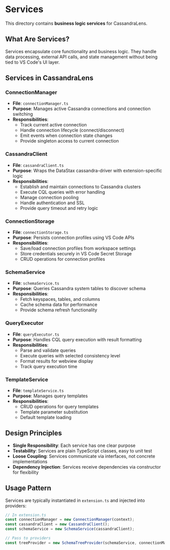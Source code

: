 # Services

This directory contains **business logic services** for CassandraLens.

## What Are Services?

Services encapsulate core functionality and business logic. They handle data processing, external API calls, and state management without being tied to VS Code's UI layer.

## Services in CassandraLens

### ConnectionManager
- **File**: `connectionManager.ts`
- **Purpose**: Manages active Cassandra connections and connection switching
- **Responsibilities**:
  - Track current active connection
  - Handle connection lifecycle (connect/disconnect)
  - Emit events when connection state changes
  - Provide singleton access to current connection

### CassandraClient
- **File**: `cassandraClient.ts`
- **Purpose**: Wraps the DataStax cassandra-driver with extension-specific logic
- **Responsibilities**:
  - Establish and maintain connections to Cassandra clusters
  - Execute CQL queries with error handling
  - Manage connection pooling
  - Handle authentication and SSL
  - Provide query timeout and retry logic

### ConnectionStorage
- **File**: `connectionStorage.ts`
- **Purpose**: Persists connection profiles using VS Code APIs
- **Responsibilities**:
  - Save/load connection profiles from workspace settings
  - Store credentials securely in VS Code Secret Storage
  - CRUD operations for connection profiles

### SchemaService
- **File**: `schemaService.ts`
- **Purpose**: Queries Cassandra system tables to discover schema
- **Responsibilities**:
  - Fetch keyspaces, tables, and columns
  - Cache schema data for performance
  - Provide schema refresh functionality

### QueryExecutor
- **File**: `queryExecutor.ts`
- **Purpose**: Handles CQL query execution with result formatting
- **Responsibilities**:
  - Parse and validate queries
  - Execute queries with selected consistency level
  - Format results for webview display
  - Track query execution time

### TemplateService
- **File**: `templateService.ts`
- **Purpose**: Manages query templates
- **Responsibilities**:
  - CRUD operations for query templates
  - Template parameter substitution
  - Default template loading

## Design Principles

- **Single Responsibility**: Each service has one clear purpose
- **Testability**: Services are plain TypeScript classes, easy to unit test
- **Loose Coupling**: Services communicate via interfaces, not concrete implementations
- **Dependency Injection**: Services receive dependencies via constructor for flexibility

## Usage Pattern

Services are typically instantiated in `extension.ts` and injected into providers:

```typescript
// In extension.ts
const connectionManager = new ConnectionManager(context);
const cassandraClient = new CassandraClient();
const schemaService = new SchemaService(cassandraClient);

// Pass to providers
const treeProvider = new SchemaTreeProvider(schemaService, connectionManager);
```
